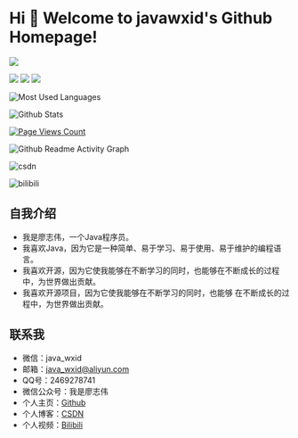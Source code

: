 
# Hi 🎉 Welcome to javawxid's Github Homepage!

<img src="https://readme-typing-svg.herokuapp.com/?lines=Welcome,%20visitor!;Hello%20Github%20World!&font=Roboto" />

<p>
<img src="https://img.shields.io/static/v1?label=Program&message=java&color=blue"/>
<a href="https://blog.csdn.net/java_wxid"><img src="https://img.shields.io/static/v1?label=Blog&message=CSDN&color=red"/></a>
<a href="https://space.bilibili.com/353586723"><img src="https://img.shields.io/static/v1?label=Video&message=Bilibili&color=cyan"/></a>
</p>

![Most Used Languages](https://github-readme-stats.vercel.app/api/top-langs/?username=javawxid&theme=dark&layout=compact)

![Github Stats](https://github-readme-stats.vercel.app/api?username=javawxid&show_icons=true&theme=dark&count_private=true)

[![Page Views Count](https://badges.toozhao.com/badges/01HEPJD0P1SY691SQZ3MC3MQH1/green.svg)](https://badges.toozhao.com/stats/01HEPJD0P1SY691SQZ3MC3MQH1 "个人主页访问次数")

![Github Readme Activity Graph](https://activity-graph.herokuapp.com/graph?username=javawxid&theme=github)

![csdn](https://stats.justsong.cn/api/csdn?id=java_wxid&theme=dark)

![bilibili](https://stats.justsong.cn/api/bilibili/?id=353586723&theme=dark)





## 自我介绍

- 我是廖志伟，一个Java程序员。
- 我喜欢Java，因为它是一种简单、易于学习、易于使用、易于维护的编程语言。
- 我喜欢开源，因为它使我能够在不断学习的同时，也能够在不断成长的过程中，为世界做出贡献。
- 我喜欢开源项目，因为它使我能够在不断学习的同时，也能够 在不断成长的过程中，为世界做出贡献。

## 联系我

- 微信：java_wxid
- 邮箱：java_wxid@aliyun.com
- QQ号：2469278741
- 微信公众号：我是廖志伟
- 个人主页：[Github](https://github.com/javawxid)
- 个人博客：[CSDN](https://blog.csdn.net/java_wxid)
- 个人视频：[Bilibili](https://space.bilibili.com/353586723)




